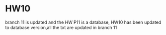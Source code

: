 # HW10
branch  11 is updated and the HW P11 is a database, HW10 has been updated to database version,all the txt are updated in branch 11
